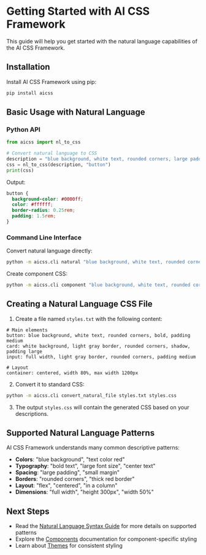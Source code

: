 # Getting Started with AI CSS Framework

This guide will help you get started with the natural language capabilities of the AI CSS Framework.

## Installation

Install AI CSS Framework using pip:

```bash
pip install aicss
```

## Basic Usage with Natural Language

### Python API

```python
from aicss import nl_to_css

# Convert natural language to CSS
description = "blue background, white text, rounded corners, large padding"
css = nl_to_css(description, "button")
print(css)
```

Output:
```css
button {
  background-color: #0000ff;
  color: #ffffff;
  border-radius: 0.25rem;
  padding: 1.5rem;
}
```

### Command Line Interface

Convert natural language directly:

```bash
python -m aicss.cli natural "blue background, white text, rounded corners" --selector button
```

Create component CSS:

```bash
python -m aicss.cli component "blue background, white text, rounded corners" --component button
```

## Creating a Natural Language CSS File

1. Create a file named `styles.txt` with the following content:

```
# Main elements
button: blue background, white text, rounded corners, bold, padding medium
card: white background, light gray border, rounded corners, shadow, padding large
input: full width, light gray border, rounded corners, padding medium

# Layout
container: centered, width 80%, max width 1200px
```

2. Convert it to standard CSS:

```bash
python -m aicss.cli convert_natural_file styles.txt styles.css
```

3. The output `styles.css` will contain the generated CSS based on your descriptions.

## Supported Natural Language Patterns

AI CSS Framework understands many common descriptive patterns:

- **Colors**: "blue background", "text color red"
- **Typography**: "bold text", "large font size", "center text"
- **Spacing**: "large padding", "small margin"
- **Borders**: "rounded corners", "thick red border"
- **Layout**: "flex", "centered", "in a column"
- **Dimensions**: "full width", "height 300px", "width 50%"

## Next Steps

- Read the [Natural Language Syntax Guide](nl-syntax.md) for more details on supported patterns
- Explore the [Components](components.md) documentation for component-specific styling
- Learn about [Themes](themes.md) for consistent styling
